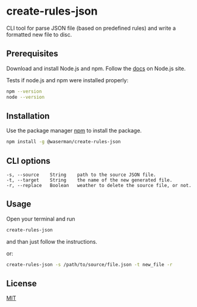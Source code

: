 # create-rules-json

CLI tool for parse JSON file (based on predefined rules) and write a formatted new file to disc.

## Prerequisites

Download and install Node.js and npm. Follow the [docs](https://nodejs.org/en/download/) on Node.js site.

Tests if node.js and npm were installed properly:
```bash
npm --version
node --version
```

## Installation

Use the package manager [npm](https://www.npmjs.com/) to install the package.

```bash
npm install -g @waserman/create-rules-json
```

## CLI options
```
-s, --source    String    path to the source JSON file.
-t, --target    String    the name of the new generated file.
-r, --replace   Boolean   weather to delete the source file, or not. 
```

## Usage
Open your terminal and run
```bash
create-rules-json
```
and than just follow the instructions.


or:
```bash
create-rules-json -s /path/to/source/file.json -t new_file -r
```

## License
[MIT](https://choosealicense.com/licenses/mit/)